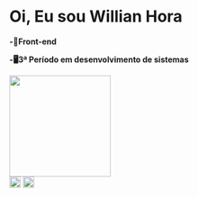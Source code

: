 <h1>Oi, Eu sou Willian Hora</h1> 
<p><b>-📝Front-end</b></p>
<p><b>-🖥3ª Período em desenvolvimento de sistemas</b></p>

<img height="180em" src="https://github-readme-stats.vercel.app/api/top-langs/?username=WillianHora&layout=compact&langs_count=7&theme=dark"/>




<div>
<img align="center" height="20px" src="https://upload.wikimedia.org/wikipedia/commons/thumb/0/05/Flag_of_Brazil.svg/1280px-Flag_of_Brazil.svg.png" >
<img align="center" height="20px" src="https://upload.wikimedia.org/wikipedia/commons/thumb/b/be/Bandeira_de_Sergipe.svg/1200px-Bandeira_de_Sergipe.svg.png">
  </div>
  
